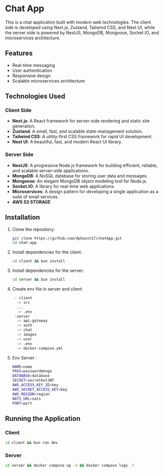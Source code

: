 # Chat App

This is a chat application built with modern web technologies. The client side is developed using Next.js, Zustand, Tailwind CSS, and Next UI, while the server side is powered by NestJS, MongoDB, Mongoose, Socket.IO, and microservices architecture.

## Features

- Real-time messaging
- User authentication
- Responsive design
- Scalable microservices architecture

## Technologies Used

### Client Side

- **Next.js**: A React framework for server-side rendering and static site generation.
- **Zustand**: A small, fast, and scalable state-management solution.
- **Tailwind CSS**: A utility-first CSS framework for rapid UI development.
- **Next UI**: A beautiful, fast, and modern React UI library.

### Server Side

- **NestJS**: A progressive Node.js framework for building efficient, reliable, and scalable server-side applications.
- **MongoDB**: A NoSQL database for storing user data and messages.
- **Mongoose**: An elegant MongoDB object modeling tool for Node.js.
- **Socket.IO**: A library for real-time web applications.
- **Microservices**: A design pattern for developing a single application as a suite of small services.
- **AWS S3 STORAGE**

## Installation

1. Clone the repository:
   ```bash
   git clone https://github.com/dphasst17/chatApp.git
   cd chat-app
   ```
2. Install dependencies for the client:
   ```bash
   cd client && bun install
   ```
3. Install dependencies for the server:
   ```bash
   cd server && bun install
   ```
4. Create env file in server and client:
   ```bash
    - client
     -> src
     ...
     -> .env
    -server
     -> api-gateway
     -> auth
     -> chat
     -> images
     -> user
     -> .env
     -> docker-compose.yml
   ```
5. Env Server :

   ```bash
   NAME=name
   PASS=passwordmongo
   DATABASE=database
   SECRET=secretketJWT
   AWS_ACCESS_KEY_ID=key
   AWS_SECRET_ACCESS_KEY=key
   AWS_REGION=region
   NATS_URL=nats
   PORT=port
   ```

## Running the Application

### Client

```bash
cd client && bun run dev
```

### Server

```bash
cd server && docker compose up -d && docker compose logs -f
```
